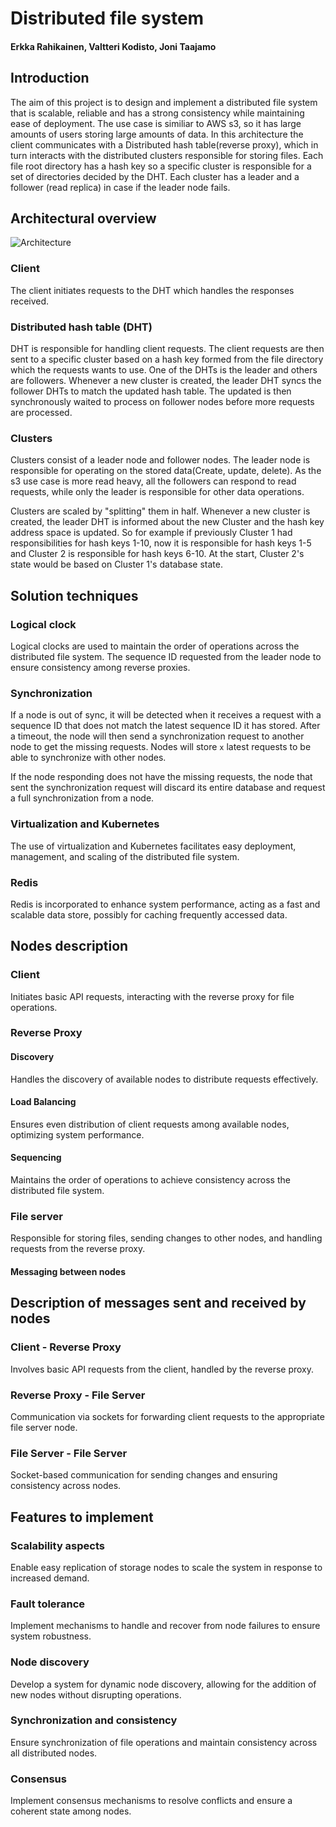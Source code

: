 # Distributed file system

#### Erkka Rahikainen, Valtteri Kodisto, Joni Taajamo

## Introduction

The aim of this project is to design and implement a distributed file system that is scalable, reliable and has a strong consistency while maintaining ease of deployment. The use case is similiar to AWS s3, so it has large amounts of users storing large amounts of data. In this architecture the client communicates with a Distributed hash table(reverse proxy), which in turn interacts with the distributed clusters responsible for storing files. Each file root directory has a hash key so a specific cluster is responsible for a set of directories decided by the DHT. Each cluster has a leader and a follower (read replica) in case if the leader node fails.

## Architectural overview

![Architecture](https://github.com/Melimet/distributed-systems/assets/33700058/b09cdb32-0776-4bf0-b06f-02bdd806f0f2)


### Client

The client initiates requests to the DHT which handles the responses received.

### Distributed hash table (DHT)

DHT is responsible for handling client requests. The client requests are then sent to a specific cluster based on a hash key formed from the file directory which the requests wants to use. One of the DHTs is the leader and others are followers. Whenever a new cluster is created, the leader DHT syncs the follower DHTs to match the updated hash table. The updated is then synchronously waited to process on follower nodes before more requests are processed. 

### Clusters

Clusters consist of a leader node and follower nodes. The leader node is responsible for operating on the stored data(Create, update, delete). As the s3 use case is more read heavy, all the followers can respond to read requests, while only the leader is responsible for other data operations.

Clusters are scaled by "splitting" them in half. Whenever a new cluster is created, the leader DHT is informed about the new Cluster and the hash key address space is updated. So for example if previously Cluster 1 had responsibilities for hash keys 1-10, now it is responsible for hash keys 1-5 and Cluster 2 is responsible for hash keys 6-10. At the start, Cluster 2's state would be based on Cluster 1's database state.

## Solution techniques

### Logical clock

Logical clocks are used to maintain the order of operations across the distributed file system. The sequence ID requested from the leader node to ensure consistency among reverse proxies.

### Synchronization

If a node is out of sync, it will be detected when it receives a request with a sequence ID that does not match the latest sequence ID it has stored. After a timeout, the node will then send a synchronization request to another node to get the missing requests. Nodes will store `x` latest requests to be able to synchronize with other nodes.

If the node responding does not have the missing requests, the node that sent the synchronization request will discard its entire database and request a full synchronization from a node.

### Virtualization and Kubernetes

The use of virtualization and Kubernetes facilitates easy deployment, management, and scaling of the distributed file system.

### Redis

Redis is incorporated to enhance system performance, acting as a fast and scalable data store, possibly for caching frequently accessed data.

## Nodes description

### Client


Initiates basic API requests, interacting with the reverse proxy for file operations.
### Reverse Proxy

#### Discovery

Handles the discovery of available nodes to distribute requests effectively.

#### Load Balancing

Ensures even distribution of client requests among available nodes, optimizing system performance.

#### Sequencing

Maintains the order of operations to achieve consistency across the distributed file system.

### File server

Responsible for storing files, sending changes to other nodes, and handling requests from the reverse proxy.

#### Messaging between nodes

## Description of messages sent and received by nodes

### Client - Reverse Proxy

Involves basic API requests from the client, handled by the reverse proxy.

### Reverse Proxy - File Server

Communication via sockets for forwarding client requests to the appropriate file server node.

### File Server - File Server

Socket-based communication for sending changes and ensuring consistency across nodes.

## Features to implement

### Scalability aspects

Enable easy replication of storage nodes to scale the system in response to increased demand.

### Fault tolerance

Implement mechanisms to handle and recover from node failures to ensure system robustness.

### Node discovery

Develop a system for dynamic node discovery, allowing for the addition of new nodes without disrupting operations.

### Synchronization and consistency

Ensure synchronization of file operations and maintain consistency across all distributed nodes.

### Consensus

Implement consensus mechanisms to resolve conflicts and ensure a coherent state among nodes.
